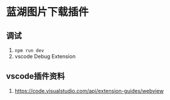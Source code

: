 # 蓝湖图片下载插件

## 调试
1. `npm run dev`
2. vscode Debug Extension

## vscode插件资料
1. https://code.visualstudio.com/api/extension-guides/webview
